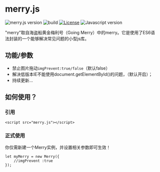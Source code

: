 # merry.js

![merry.js version](https://img.shields.io/badge/merry.js-v1.0.0-green.svg)
![build](https://img.shields.io/wercker/ci/wercker/docs.svg)
[![License](http://img.shields.io/badge/License-MIT-blue.svg)](http://opensource.org/licenses/MIT)
![Javascript version](https://img.shields.io/badge/Javascript-es6-orange.svg)

"merry"取自海盗船黄金梅利号（Going Merry）中的merry。它是使用了ES6语法封装的一个能够解决常见问题的小型js库。

## 功能/参数
- 禁止图片拖动`imgPrevent:true/false`（默认false）
- 解决低版本IE不能使用document.getElementById()的问题，（默认开启）；
- 持续更新...

## 如何使用？

### 引用
```
<script src="merry.js"></script>
```
### 正式使用
你仅需新建一个Merry实例，并设置相关参数即可生效！
```
let myMerry = new Merry({
    //imgPrevent :true
});

```